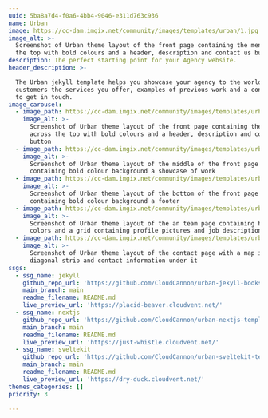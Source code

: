 ```yaml
---
uuid: 5ba8a7d4-f0a6-4bb4-9046-e311d763c936
name: Urban
image: https://cc-dam.imgix.net/community/images/templates/urban/1.jpg
image_alt: >-
  Screenshot of Urban theme layout of the front page containing the menu across
  the top with bold colours and a header, description and contact us button
description: The perfect starting point for your Agency website.
header_description: >-

  The Urban jekyll template helps you showcase your agency to the world. Show
  customers the services you offer, examples of previous work and a contact page
  to get in touch.
image_carousel:
  - image_path: https://cc-dam.imgix.net/community/images/templates/urban/1.jpg
    image_alt: >-
      Screenshot of Urban theme layout of the front page containing the menu
      across the top with bold colours and a header, description and contact us
      button
  - image_path: https://cc-dam.imgix.net/community/images/templates/urban/2.jpg
    image_alt: >-
      Screenshot of Urban theme layout of the middle of the front page
      containing bold colour background a showcase of work
  - image_path: https://cc-dam.imgix.net/community/images/templates/urban/3.jpg
    image_alt: >-
      Screenshot of Urban theme layout of the bottom of the front page
      containing bold colour background a footer
  - image_path: https://cc-dam.imgix.net/community/images/templates/urban/4.jpg
    image_alt: >-
      Screenshot of Urban theme layout of the an team page containing bold
      colors and a grid containing profile pictures and job descriptions
  - image_path: https://cc-dam.imgix.net/community/images/templates/urban/5.jpg
    image_alt: >-
      Screenshot of Urban theme layout of the contact page with a map in a
      diagonal strip and contact information under it
ssgs:
  - ssg_name: jekyll
    github_repo_url: 'https://github.com/CloudCannon/urban-jekyll-bookshop-template'
    main_branch: main
    readme_filename: README.md
    live_preview_url: 'https://placid-beaver.cloudvent.net/'
  - ssg_name: nextjs
    github_repo_url: 'https://github.com/CloudCannon/urban-nextjs-template'
    main_branch: main
    readme_filename: README.md
    live_preview_url: 'https://just-whistle.cloudvent.net/'
  - ssg_name: sveltekit
    github_repo_url: 'https://github.com/CloudCannon/urban-sveltekit-template'
    main_branch: main
    readme_filename: README.md
    live_preview_url: 'https://dry-duck.cloudvent.net/'
themes_categories: []
priority: 3

---
```


